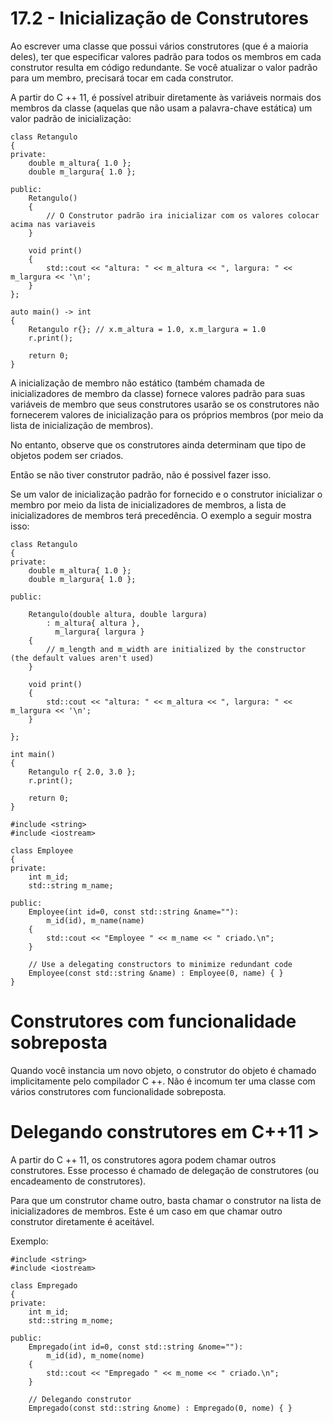 # 17.2 - Inicialização de Construtores

Ao escrever uma classe que possui vários construtores (que é a maioria deles), ter que especificar valores padrão para todos os membros em cada construtor resulta em código redundante. Se você atualizar o valor padrão para um membro, precisará tocar em cada construtor.

A partir do C ++ 11, é possível atribuir diretamente às variáveis normais dos membros da classe (aquelas que não usam a palavra-chave estática) um valor padrão de inicialização:

```cpp{0}
class Retangulo
{
private:
    double m_altura{ 1.0 }; 
    double m_largura{ 1.0 }; 
 
public:
    Retangulo()
    {
        // O Construtor padrão ira inicializar com os valores colocar acima nas variaveis
    }
 
    void print()
    {
        std::cout << "altura: " << m_altura << ", largura: " << m_largura << '\n';
    }
};
 
auto main() -> int
{
    Retangulo r{}; // x.m_altura = 1.0, x.m_largura = 1.0
    r.print();
 
    return 0;
}
```

A inicialização de membro não estático (também chamada de inicializadores de membro da classe) fornece valores padrão para suas variáveis de membro que seus construtores usarão se os construtores não fornecerem valores de inicialização para os próprios membros (por meio da lista de inicialização de membros).

No entanto, observe que os construtores ainda determinam que tipo de objetos podem ser criados. 

Então se não tiver construtor padrão, não é possivel fazer isso.

Se um valor de inicialização padrão for fornecido e o construtor inicializar o membro por meio da lista de inicializadores de membros, a lista de inicializadores de membros terá precedência. O exemplo a seguir mostra isso:

```cpp{0}
class Retangulo
{
private:
    double m_altura{ 1.0 };
    double m_largura{ 1.0 };
 
public:
 
    Retangulo(double altura, double largura)
        : m_altura{ altura },
          m_largura{ largura }
    {
        // m_length and m_width are initialized by the constructor (the default values aren't used)
    }
 
    void print()
    {
        std::cout << "altura: " << m_altura << ", largura: " << m_largura << '\n';
    }
 
};
 
int main()
{
    Retangulo r{ 2.0, 3.0 };
    r.print();
 
    return 0;
}
```

```cpp{0}
#include <string>
#include <iostream>
 
class Employee
{
private:
    int m_id;
    std::string m_name;
 
public:
    Employee(int id=0, const std::string &name=""):
        m_id(id), m_name(name)
    {
        std::cout << "Employee " << m_name << " criado.\n";
    }
 
    // Use a delegating constructors to minimize redundant code
    Employee(const std::string &name) : Employee(0, name) { }
}
```

# Construtores com funcionalidade sobreposta

Quando você instancia um novo objeto, o construtor do objeto é chamado implicitamente pelo compilador C ++. Não é incomum ter uma classe com vários construtores com funcionalidade sobreposta.

# Delegando construtores em C++11 >

A partir do C ++ 11, os construtores agora podem chamar outros construtores. Esse processo é chamado de delegação de construtores (ou encadeamento de construtores).

Para que um construtor chame outro, basta chamar o construtor na lista de inicializadores de membros. Este é um caso em que chamar outro construtor diretamente é aceitável.

Exemplo:

```cpp{0}
#include <string>
#include <iostream>
 
class Empregado
{
private:
    int m_id;
    std::string m_nome;
 
public:
    Empregado(int id=0, const std::string &nome=""):
        m_id(id), m_nome(nome)
    {
        std::cout << "Empregado " << m_nome << " criado.\n";
    }
 
    // Delegando construtor 
    Empregado(const std::string &nome) : Empregado(0, nome) { }
```